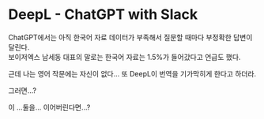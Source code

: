 # DeepL - ChatGPT with Slack

ChatGPT에서는 아직 한국어 자료 데이터가 부족해서 질문할 때마다 부정확한 답변이 달린다.<br>
보이저엑스 남세동 대표의 말로는 한국어 자료는 1.5%가 들어갔다고 언급도 했다. <br>

근데 나는 영어 작문에는 자신이 없다...
또 DeepL이 번역을 기가막히게 한다고 하더라.

그러면...? 

이 ...둘을... 이어버린다면...?
